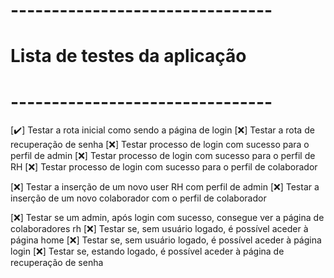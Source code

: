 # --------------------------------
# Lista de testes da aplicação
# --------------------------------

[✔️] Testar a rota inicial como sendo a página de login
[❌] Testar a rota de recuperação de senha
[❌] Testar processo de login com sucesso para o perfil de admin 
[❌] Testar processo de login com sucesso para o perfil de RH 
[❌] Testar processo de login com sucesso para o perfil de colaborador 

[❌] Testar a inserção de um novo user RH com perfil de admin
[❌] Testar a inserção de um novo colaborador com o perfil de colaborador

[❌] Testar se um admin, após login com sucesso, consegue ver a página de colaboradores rh
[❌] Testar se, sem usuário logado, é possível aceder à página home
[❌] Testar se, sem usuário logado, é possível aceder à página login
[❌] Testar se, estando logado, é possível aceder à página de recuperação de senha

